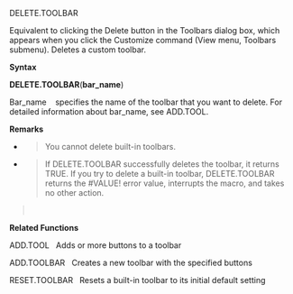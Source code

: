 DELETE.TOOLBAR

Equivalent to clicking the Delete button in the Toolbars dialog box,
which appears when you click the Customize command (View menu, Toolbars
submenu). Deletes a custom toolbar.

**Syntax**

**DELETE.TOOLBAR**(**bar\_name**)

Bar\_name    specifies the name of the toolbar that you want to delete.
For detailed information about bar\_name, see ADD.TOOL.

**Remarks**

  - > You cannot delete built-in toolbars.

  - > If DELETE.TOOLBAR successfully deletes the toolbar, it returns
    > TRUE. If you try to delete a built-in toolbar, DELETE.TOOLBAR
    > returns the \#VALUE\! error value, interrupts the macro, and takes
    > no other action.

>  

**Related Functions**

ADD.TOOL   Adds or more buttons to a toolbar

ADD.TOOLBAR   Creates a new toolbar with the specified buttons

RESET.TOOLBAR   Resets a built-in toolbar to its initial default setting


